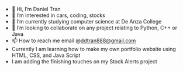 - 👋 Hi, I’m Daniel Tran 
- 👀 I’m interested in cars, coding, stocks
- 🌱 I’m currently studying computer science at De Anza College
- 💞️ I’m looking to collaborate on any project relating to Python, C++ or Java
- 📫 How to reach me email @ddtran888@gmail.com
- Currently I am learning how to make my own portfolio website using HTML, CSS, and Java Script
- I am adding the finishing touches on my Stock Alerts project

<!---
dtran556/dtran556 is a ✨ special ✨ repository because its `README.md` (this file) appears on your GitHub profile.
You can click the Preview link to take a look at your changes.
--->
